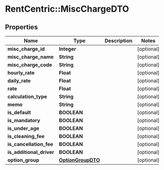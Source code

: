 # RentCentric::MiscChargeDTO

## Properties
Name | Type | Description | Notes
------------ | ------------- | ------------- | -------------
**misc_charge_id** | **Integer** |  | [optional] 
**misc_charge_name** | **String** |  | [optional] 
**misc_charge_code** | **String** |  | [optional] 
**hourly_rate** | **Float** |  | [optional] 
**daily_rate** | **Float** |  | [optional] 
**rate** | **Float** |  | [optional] 
**calculation_type** | **String** |  | [optional] 
**memo** | **String** |  | [optional] 
**is_default** | **BOOLEAN** |  | [optional] 
**is_mandatory** | **BOOLEAN** |  | [optional] 
**is_under_age** | **BOOLEAN** |  | [optional] 
**is_cleaning_fee** | **BOOLEAN** |  | [optional] 
**is_cancellation_fee** | **BOOLEAN** |  | [optional] 
**is_additional_driver** | **BOOLEAN** |  | [optional] 
**option_group** | [**OptionGroupDTO**](OptionGroupDTO.md) |  | [optional] 


